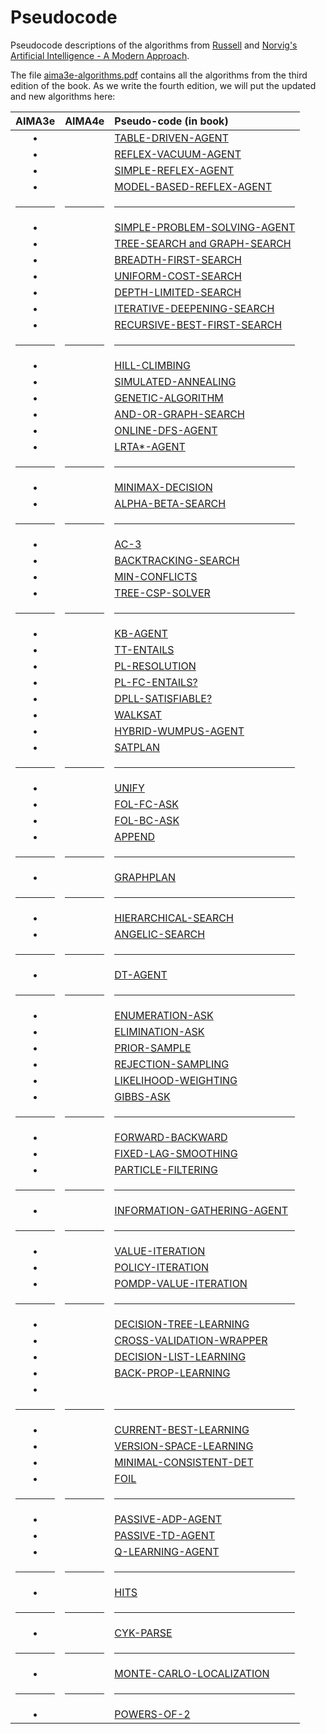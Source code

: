 # Pseudocode
Pseudocode descriptions of the algorithms from [Russell](http://www.cs.berkeley.edu/~russell/) and [Norvig's](http://www.norvig.com/) [Artificial Intelligence - A Modern Approach](http://aima.cs.berkeley.edu/).

The file [aima3e-algorithms.pdf](https://github.com/aimacode/pseudocode/blob/master/aima3e-algorithms.pdf) contains all the algorithms from the third edition of the book. As we write the fourth edition, we will put the updated and new algorithms here:


| AIMA3e | AIMA4e | Pseudo-code (in book)|
|:------:|:------:|:---------------------|
| &bull; |  | [TABLE-DRIVEN-AGENT](md/Table-Driven-Agent.md) |
| &bull; |  | [REFLEX-VACUUM-AGENT](md/Reflex-Vacuum-Agent.md) |
| &bull; |  | [SIMPLE-REFLEX-AGENT](md/Simple-Reflex-Agent.md) |
| &bull; |  | [MODEL-BASED-REFLEX-AGENT](md/Model-Based-Reflex-Agent.md) |
|<hr/>|<hr/>|<hr/>|
| &bull; |  | [SIMPLE-PROBLEM-SOLVING-AGENT](md/Simple-Problem-Solving-Agent.md) |
| &bull; |  | [TREE-SEARCH and GRAPH-SEARCH](md/Tree-Search-and-Graph-Search.md) |
| &bull; |  | [BREADTH-FIRST-SEARCH](md/Breadth-First-Search.md) |
| &bull; |  | [UNIFORM-COST-SEARCH](md/Uniform-Cost-Search.md) |
| &bull; |  | [DEPTH-LIMITED-SEARCH](md/Depth-Limited-Search.md) |
| &bull; |  | [ITERATIVE-DEEPENING-SEARCH](md/Iterative-Deepening-Search.md) |
| &bull; |  | [RECURSIVE-BEST-FIRST-SEARCH](md/Recursive-Best-First-Search.md) |
|<hr/>|<hr/>|<hr/>|
| &bull; |  | [HILL-CLIMBING](md/Hill-Climbing.md) |
| &bull; |  | [SIMULATED-ANNEALING](md/Simulated-Annealing.md) |
| &bull; |  | [GENETIC-ALGORITHM](md/Genetic-Algorithm.md) |
| &bull; |  | [AND-OR-GRAPH-SEARCH](md/And-Or-Graph-Search.md) |
| &bull; |  | [ONLINE-DFS-AGENT](md/Online-DFS-Agent.md) |
| &bull; |  | [LRTA*-AGENT](md/LRTAStar-Agent.md) |
|<hr/>|<hr/>|<hr/>|
| &bull; |  | [MINIMAX-DECISION](md/Minimax-Decision.md) |
| &bull; |  | [ALPHA-BETA-SEARCH](md/Alpha-Beta-Search.md) |
|<hr/>|<hr/>|<hr/>|
| &bull; |  | [AC-3](md/AC-3.md) |
| &bull; |  | [BACKTRACKING-SEARCH](md/Backtracking-Search.md) |
| &bull; |  | [MIN-CONFLICTS](md/Min-Conflicts.md) |
| &bull; |  | [TREE-CSP-SOLVER](md/Tree-CSP-Solver.md) |
|<hr/>|<hr/>|<hr/>|
| &bull; |  | [KB-AGENT](md/KB-Agent.md) |
| &bull; |  | [TT-ENTAILS](md/TT-Entails.md) |
| &bull; |  | [PL-RESOLUTION](md/PL-Resolution.md) |
| &bull; |  | [PL-FC-ENTAILS?](md/PL-FC-Entails.md) |
| &bull; |  | [DPLL-SATISFIABLE?](md/DPLL-Satisfiable.md) |
| &bull; |  | [WALKSAT](md/WalkSAT.md) |
| &bull; |  | [HYBRID-WUMPUS-AGENT](md/Hybrid-Wumpus-Agent.md) |
| &bull; |  | [SATPLAN](md/SATPlan.md) |
|<hr/>|<hr/>|<hr/>|
| &bull; |  | [UNIFY](md/Unify.md) |
| &bull; |  | [FOL-FC-ASK](md/FOL-FC-Ask.md) |
| &bull; |  | [FOL-BC-ASK](md/FOL-BC-Ask.md) |
| &bull; |  | [APPEND](md/Append.md) |
|<hr/>|<hr/>|<hr/>|
| &bull; |  | [GRAPHPLAN](md/GraphPlan.md) |
|<hr/>|<hr/>|<hr/>|
| &bull; |  | [HIERARCHICAL-SEARCH](md/Hierarchical-Search.md) |
| &bull; |  | [ANGELIC-SEARCH](md/Angelic-Search.md) |
|<hr/>|<hr/>|<hr/>|
| &bull; |  | [DT-AGENT](md/DT-Agent.md) |
|<hr/>|<hr/>|<hr/>|
| &bull; |  | [ENUMERATION-ASK](md/Enumeration-Ask.md) |
| &bull; |  | [ELIMINATION-ASK](md/Elimination-Ask.md) |
| &bull; |  | [PRIOR-SAMPLE](md/Prior-Sample.md) |
| &bull; |  | [REJECTION-SAMPLING](md/Rejection-Sampling.md) |
| &bull; |  | [LIKELIHOOD-WEIGHTING](md/Likelihood-Weighting.md) |
| &bull; |  | [GIBBS-ASK](md/Gibbs-Ask.md) |
|<hr/>|<hr/>|<hr/>|
| &bull; |  | [FORWARD-BACKWARD](md/Forward-Backward.md) |
| &bull; |  | [FIXED-LAG-SMOOTHING](md/Fixed-Lag-Smoothing.md) |
| &bull; |  | [PARTICLE-FILTERING](md/Particle-Filtering.md) |
|<hr/>|<hr/>|<hr/>|
| &bull; |  | [INFORMATION-GATHERING-AGENT](md/Information-Gathering-Agent.md) |
|<hr/>|<hr/>|<hr/>|
| &bull; |  | [VALUE-ITERATION](md/Value-Iteration.md) |
| &bull; |  | [POLICY-ITERATION](md/Policy-Iteration.md) |
| &bull; |  | [POMDP-VALUE-ITERATION](md/POMDP-Value-Iteration.md) |
|<hr/>|<hr/>|<hr/>|
| &bull; |  | [DECISION-TREE-LEARNING](md/Decision-Tree-Learning.md) |
| &bull; |  | [CROSS-VALIDATION-WRAPPER](md/Cross-Validation-Wrapper.md) |
| &bull; |  | [DECISION-LIST-LEARNING](md/Decision-List-Learning.md) |
| &bull; |  | [BACK-PROP-LEARNING](md/Back-Prop-Learning.md) |
| &bull; |  |  |
|<hr/>|<hr/>|<hr/>|
| &bull; |  | [CURRENT-BEST-LEARNING](md/Current-Best-Learning.md) |
| &bull; |  | [VERSION-SPACE-LEARNING](md/Version-Space-Learning.md) |
| &bull; |  | [MINIMAL-CONSISTENT-DET](md/Minimal-Consistent-Det.md) |
| &bull; |  | [FOIL](md/Foil.md) |
|<hr/>|<hr/>|<hr/>|
| &bull; |  | [PASSIVE-ADP-AGENT](md/Passive-ADP-Agent.md) |
| &bull; |  | [PASSIVE-TD-AGENT](md/Passive-TD-Agent.md) |
| &bull; |  | [Q-LEARNING-AGENT](md/Q-Learning-Agent.md) |
|<hr/>|<hr/>|<hr/>|
| &bull; |  | [HITS](md/Hits.md) |
|<hr/>|<hr/>|<hr/>|
| &bull; |  | [CYK-PARSE](md/CYK-Parse.md) |
|<hr/>|<hr/>|<hr/>|
| &bull; |  | [MONTE-CARLO-LOCALIZATION](md/Monte-Carlo-Localization.md) |
|<hr/>|<hr/>|<hr/>|
| &bull; |  | [POWERS-OF-2](md/Powers-Of-2.md) |
